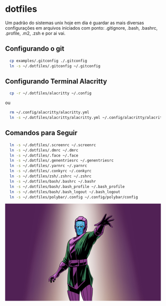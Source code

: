 # dotfiles

Um padrão do sistemas unix hoje em dia é guardar as mais diversas configurações em arquivos iniciados com ponto: .gitignore, .bash, .bashrc, .profile, .m2, .zsh e por ai vai.

## Configurando o git

```sh
  cp examples/.gitconfig ./.gitconfig
  ln -s ~/.dotfiles/.gitconfig ~/.gitconfig
```

## Configurando Terminal Alacritty

```sh
  cp -r ~/.dotfiles/alacritty ~/.config
```

ou

```sh
  rm ~/.config/alacritty/alacritty.yml
  ln -s ~/.dotfiles/alacritty/alacritty.yml ~/.config/alacritty/alacritty.yml
```

## Comandos para Seguir

```sh
  ln -s ~/.dotfiles/.screenrc ~/.screenrc
  ln -s ~/.dotfiles/.dmrc ~/.dmrc
  ln -s ~/.dotfiles/.face ~/.face
  ln -s ~/.dotfiles/.genentriesrc ~/.genentriesrc
  ln -s ~/.dotfiles/.yarnrc ~/.yarnrc
  ln -s ~/.dotfiles/.conkyrc ~/.conkyrc
  ln -s ~/.dotfiles/zsh/.zshrc ~/.zshrc
  ln -s ~/.dotfiles/bash/.bashrc ~/.bashr
  ln -s ~/.dotfiles/bash/.bash_profile ~/.bash_profile
  ln -s ~/.dotfiles/bash/.bash_logout ~/.bash_logout
  ln -s ~/.dotfiles/polybar/.config ~/.config/polybar/config
```

![Image Kang](./images/readme.jpg)
